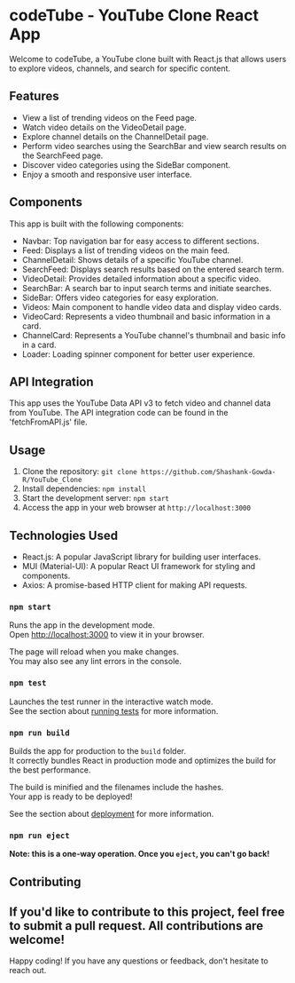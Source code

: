 # codeTube - YouTube Clone React App

Welcome to codeTube, a YouTube clone built with React.js that allows users to explore videos, channels, and search for specific content.

## Features

- View a list of trending videos on the Feed page.
- Watch video details on the VideoDetail page.
- Explore channel details on the ChannelDetail page.
- Perform video searches using the SearchBar and view search results on the SearchFeed page.
- Discover video categories using the SideBar component.
- Enjoy a smooth and responsive user interface.

## Components

This app is built with the following components:

- Navbar: Top navigation bar for easy access to different sections.
- Feed: Displays a list of trending videos on the main feed.
- ChannelDetail: Shows details of a specific YouTube channel.
- SearchFeed: Displays search results based on the entered search term.
- VideoDetail: Provides detailed information about a specific video.
- SearchBar: A search bar to input search terms and initiate searches.
- SideBar: Offers video categories for easy exploration.
- Videos: Main component to handle video data and display video cards.
- VideoCard: Represents a video thumbnail and basic information in a card.
- ChannelCard: Represents a YouTube channel's thumbnail and basic info in a card.
- Loader: Loading spinner component for better user experience.

## API Integration

This app uses the YouTube Data API v3 to fetch video and channel data from YouTube. The API integration code can be found in the 'fetchFromAPI.js' file.

## Usage

1. Clone the repository: `git clone https://github.com/Shashank-Gowda-R/YouTube_Clone`
2. Install dependencies: `npm install`
3. Start the development server: `npm start`
4. Access the app in your web browser at `http://localhost:3000`

## Technologies Used

- React.js: A popular JavaScript library for building user interfaces.
- MUI (Material-UI): A popular React UI framework for styling and components.
- Axios: A promise-based HTTP client for making API requests.

### `npm start`

Runs the app in the development mode.\
Open [http://localhost:3000](http://localhost:3000) to view it in your browser.

The page will reload when you make changes.\
You may also see any lint errors in the console.

### `npm test`

Launches the test runner in the interactive watch mode.\
See the section about [running tests](https://facebook.github.io/create-react-app/docs/running-tests) for more information.

### `npm run build`

Builds the app for production to the `build` folder.\
It correctly bundles React in production mode and optimizes the build for the best performance.

The build is minified and the filenames include the hashes.\
Your app is ready to be deployed!

See the section about [deployment](https://facebook.github.io/create-react-app/docs/deployment) for more information.

### `npm run eject`

**Note: this is a one-way operation. Once you `eject`, you can't go back!**

## Contributing
If you'd like to contribute to this project, feel free to submit a pull request. All contributions are welcome!
---

Happy coding! If you have any questions or feedback, don't hesitate to reach out.